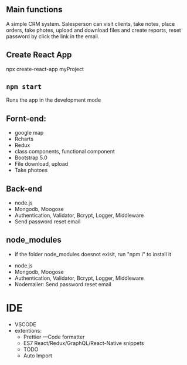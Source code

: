 ## Main functions

A simple CRM system. Salesperson can visit clients, take notes, place orders, take photes, upload and download files and create reports, reset password by click the link in the email.

## Create React App

npx create-react-app myProject

## `npm start`

Runs the app in the development mode

## Fornt-end:

- google map
- Rcharts
- Redux
- class components, functional component
- Bootstrap 5.0
- File download, upload
- Take photoes

## Back-end

- node.js
- Mongodb, Moogose
- Authentication, Validator, Bcrypt, Logger, Middleware
- Send password reset email

## node_modules

- if the folder node_modules doesnot exisit, run "npm i" to install it

* node.js
* Mongodb, Moogose
* Authentication, Validator, Bcrypt, Logger, Middleware
* Nodemailer: Send password reset email

# IDE

- VSCODE
- extentions:
  - Prettier —Code formatter
  - ES7 React/Redux/GraphQL/React-Native snippets
  - TODO
  - Auto Import
